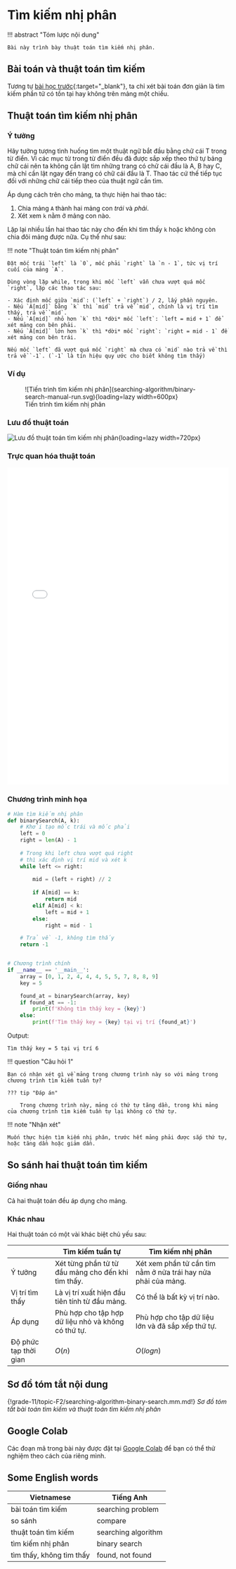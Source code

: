 # Tìm kiếm nhị phân

!!! abstract "Tóm lược nội dung"

    Bài này trình bày thuật toán tìm kiếm nhị phân.

## Bài toán và thuật toán tìm kiếm

Tương tự [bài học trước](../topic-F2/searching-algorithm-linear-search.md/#bai-toan-va-thuat-toan-tim-kiem){:target="_blank"}, ta chỉ xét bài toán đơn giản là tìm kiếm phần tử có tồn tại hay không trên mảng một chiều.

## Thuật toán tìm kiếm nhị phân

### Ý tưởng

Hãy tưởng tượng tình huống tìm một thuật ngữ bắt đầu bằng chữ cái T trong từ điển. Vì các mục từ trong từ điển đều đã được sắp xếp theo thứ tự bảng chữ cái nên ta không cần lật tìm những trang có chữ cái đầu là A, B hay C, mà chỉ cần lật ngay đến trang có chữ cái đầu là T. Thao tác cứ thế tiếp tục đối với những chữ cái tiếp theo của thuật ngữ cần tìm.

Áp dụng cách trên cho mảng, ta thực hiện hai thao tác:

1. Chia mảng `A` thành hai mảng con *trái* và *phải*.
2. Xét xem `k` nằm ở mảng con nào.

Lặp lại nhiều lần hai thao tác này cho đến khi tìm thấy `k` hoặc không còn chia đôi mảng được nữa. Cụ thể như sau:

!!! note "Thuật toán tìm kiếm nhị phân"

    Đặt mốc trái `left` là `0`, mốc phải `right` là `n - 1`, tức vị trí cuối của mảng `A`.

    Dùng vòng lặp while, trong khi mốc `left` vẫn chưa vượt quá mốc `right`, lặp các thao tác sau:
    
    - Xác định mốc giữa `mid`: (`left` + `right`) / 2, lấy phần nguyên.
    - Nếu `A[mid]` bằng `k` thì `mid` trả về `mid`, chính là vị trí tìm thấy, trả về `mid`.
    - Nếu `A[mid]` nhỏ hơn `k` thì *dời* mốc `left`: `left = mid + 1` để xét mảng con bên phải.
    - Nếu `A[mid]` lớn hơn `k` thì *dời* mốc `right`: `right = mid - 1` để xét mảng con bên trái.

    Nếu mốc `left` đã vượt quá mốc `right` mà chưa có `mid` nào trả về thì trả về `-1`. (`-1` là tín hiệu quy ước cho biết không tìm thấy)  

### Ví dụ

<figure markdown="span">
![Tiến trình tìm kiếm nhị phân](searching-algorithm/binary-search-manual-run.svg){loading=lazy width=600px}
<figcaption>Tiến trình tìm kiếm nhị phân</figcaption>
</figure>

### Lưu đồ thuật toán

![Lưu đồ thuật toán tìm kiếm nhị phân](searching-algorithm/binary-search-flowchart.svg){loading=lazy width=720px}

### Trực quan hóa thuật toán

<div>
    <iframe width="100%" height="720px" frameBorder=0 src="../visualize/binary-search.html"></iframe>
</div>

### Chương trình minh họa

``` py linenums="1"
# Hàm tìm kiếm nhị phân
def binarySearch(A, k):
    # Khởi tạo mốc trái và mốc phải
    left = 0
    right = len(A) - 1
    
    # Trong khi left chưa vượt quá right
    # thì xác định vị trí mid và xét k
    while left <= right:
        
        mid = (left + right) // 2
        
        if A[mid] == k:
            return mid
        elif A[mid] < k:
            left = mid + 1
        else:
            right = mid - 1

    # Trả về -1, không tìm thấy
    return -1


# Chương trình chính
if __name__ == '__main__':
    array = [0, 1, 2, 4, 4, 4, 5, 5, 7, 8, 8, 9]
    key = 5

    found_at = binarySearch(array, key)
    if found_at == -1:
        print(f'Không tìm thấy key = {key}')
    else:
        print(f'Tìm thấy key = {key} tại vị trí {found_at}')
```

Output:
``` pycon
Tìm thấy key = 5 tại vị trí 6
```

!!! question "Câu hỏi 1"

    Bạn có nhận xét gì về mảng trong chương trình này so với mảng trong chương trình tìm kiếm tuần tự?

    ??? tip "Đáp án"

        Trong chương trình này, mảng có thứ tự tăng dần, trong khi mảng của chương trình tìm kiếm tuần tự lại không có thứ tự.

!!! note "Nhận xét"
    
    Muốn thực hiện tìm kiếm nhị phân, trước hết mảng phải được sắp thứ tự, hoặc tăng dần hoặc giảm dần.  

## So sánh hai thuật toán tìm kiếm

### Giống nhau

Cả hai thuật toán đều áp dụng cho mảng.

### Khác nhau

Hai thuật toán có một vài khác biệt chủ yếu sau:

| | Tìm kiếm tuần tự | Tìm kiếm nhị phân |
| --- | --- | --- |
| Ý tưởng | Xét từng phần tử từ đầu mảng cho đến khi tìm thấy. | Xét xem phần tử cần tìm nằm ở nửa trái hay nửa phải của mảng. |
| Vị trí tìm thấy | Là vị trí xuất hiện đầu tiên tính từ đầu mảng. | Có thể là bất kỳ vị trí nào. |  
| Áp dụng | Phù hợp cho tập hợp dữ liệu nhỏ và không có thứ tự. | Phù hợp cho tập dữ liệu lớn và đã sắp xếp thứ tự. |
| Độ phức tạp thời gian | $O(n)$ | $O(log n)$ |

## Sơ đồ tóm tắt nội dung

{!grade-11/topic-F2/searching-algorithm-binary-search.mm.md!}
*Sơ đồ tóm tắt bài toán tìm kiếm và thuật toán tìm kiếm nhị phân*

## Google Colab

Các đoạn mã trong bài này được đặt tại <a href="https://colab.research.google.com/drive/1xhy3RfkEaeQQuWfXm1b5Ev_txYnw9jjr?usp=sharing" target="_blank">Google Colab</a> để bạn có thể thử nghiệm theo cách của riêng mình.

## Some English words

| Vietnamese | Tiếng Anh | 
| --- | --- |
| bài toán tìm kiếm | searching problem |
| so sánh | compare |
| thuật toán tìm kiếm | searching algorithm |
| tìm kiếm nhị phân | binary search | 
| tìm thấy, không tìm thấy | found, not found |